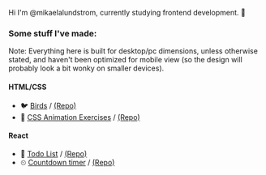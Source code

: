 Hi I'm @mikaelalundstrom, currently studying frontend development. 👾

### Some stuff I've made:
Note: Everything here is built for desktop/pc dimensions, unless otherwise stated, and haven't been optimized for mobile view (so the design will probably look a bit wonky on smaller devices).

#### HTML/CSS
- 🐦 [Birds](https://mikaelalundstrom.github.io/magical-birds/) / [(Repo)](https://github.com/mikaelalundstrom/magical-birds)
- 🌺 [CSS Animation Exercises](https://mikaelalundstrom.github.io/exercise-animation-bootcamp/) / [(Repo)](https://github.com/mikaelalundstrom/exercise-animation-bootcamp)

#### React
- 📝 [Todo List](https://mikaelalundstrom.github.io/exercise-react-todo/) / [(Repo)](https://github.com/mikaelalundstrom/exercise-react-todo)
- ⏲ [Countdown timer](https://mikaelalundstrom.github.io/exercise-react-countdown-timer/) / [(Repo)](https://github.com/mikaelalundstrom/exercise-react-countdown-timer)


<!---
mikaelalundstrom/mikaelalundstrom is a ✨ special ✨ repository because its `README.md` (this file) appears on your GitHub profile.
You can click the Preview link to take a look at your changes.
--->
